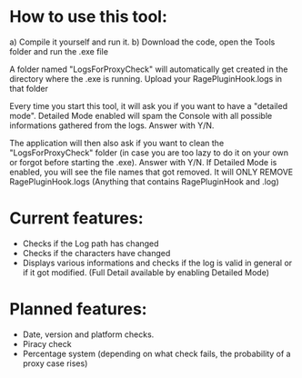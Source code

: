 # How to use this tool:

a) Compile it yourself and run it.
b) Download the code, open the Tools folder and run the .exe file

A folder named "LogsForProxyCheck" will automatically get created in the directory where the .exe is running. 
Upload your RagePluginHook.logs in that folder


Every time you start this tool, it will ask you if you want to have a "detailed mode". 
Detailed Mode enabled will spam the Console with all possible informations gathered from the logs.
Answer with Y/N.

The application will then also ask if you want to clean the "LogsForProxyCheck" folder (in case you are too lazy to do it on your own or forgot before starting the .exe). 
Answer with Y/N.
If Detailed Mode is enabled, you will see the file names that got removed. It will ONLY REMOVE RagePluginHook.logs (Anything that contains RagePluginHook and .log)


# Current features:

- Checks if the Log path has changed
- Checks if the characters have changed
- Displays various informations and checks if the log is valid in general or if it got modified. (Full Detail available by enabling Detailed Mode)

# Planned features:
- Date, version and platform checks.
- Piracy check
- Percentage system (depending on what check fails, the probability of a proxy case rises)
